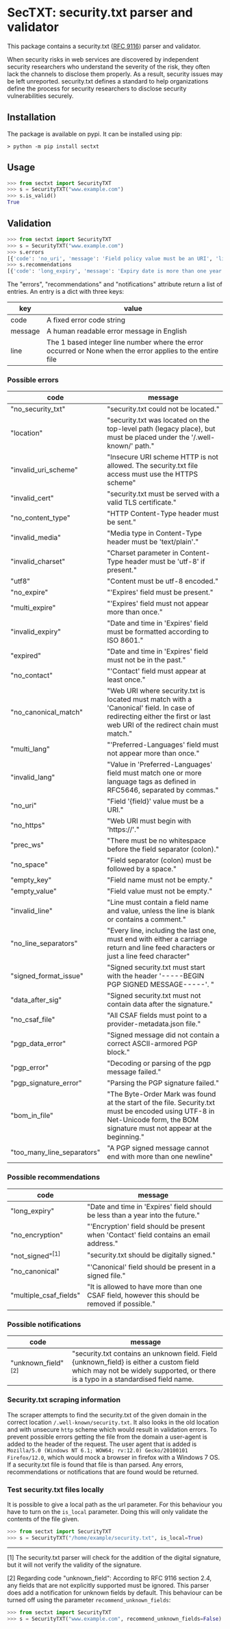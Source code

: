 # SecTXT: security.txt parser and validator

This package contains a security.txt ([RFC 9116](https://www.rfc-editor.org/info/rfc9116)) parser and validator.

When security risks in web services are discovered by independent security researchers who understand the severity of the risk, they often lack the channels to disclose them properly. As a result, security issues may be left unreported. security.txt defines a standard to help organizations define the process for security researchers to disclose security vulnerabilities securely.

## Installation

The package is available on pypi. It can be installed using pip:

```console
> python -m pip install sectxt
```

## Usage

```python
>>> from sectxt import SecurityTXT
>>> s = SecurityTXT("www.example.com")
>>> s.is_valid()
True

```

## Validation

```python
>>> from sectxt import SecurityTXT
>>> s = SecurityTXT("www.example.com")
>>> s.errors
[{'code': 'no_uri', 'message': 'Field policy value must be an URI', 'line': 2}, {'code': 'no_expire', 'message': 'The Expires field is missing', 'line': None}]
>>> s.recommendations
[{'code': 'long_expiry', 'message': 'Expiry date is more than one year in the future', 'line': 3}]
```

The "errors", "recommendations" and "notifications" attribute return a list of entries. An entry is
a dict with three keys:

| key     | value                                                                                                      |
|---------|------------------------------------------------------------------------------------------------------------|
| code    | A fixed error code string                                                                                  |
| message | A human readable error message in English                                                                  |
| line    | The 1 based integer line number where the error occurred or None when the error applies to the entire file |

### Possible errors

| code                               | message                                                                                                                                                                     |
|------------------------------------|-----------------------------------------------------------------------------------------------------------------------------------------------------------------------------|
| "no_security_txt"                  | "security.txt could not be located."                                                                                                                                        |
| "location"                         | "security.txt was located on the top-level path (legacy place), but must be placed under the '/.well-known/' path."                                                         |
| "invalid_uri_scheme"               | "Insecure URI scheme HTTP is not allowed. The security.txt file access must use the HTTPS scheme"                                                                           |
| "invalid_cert"                     | "security.txt must be served with a valid TLS certificate."                                                                                                                 |
| "no_content_type"                  | "HTTP Content-Type header must be sent."                                                                                                                                    |
| "invalid_media"                    | "Media type in Content-Type header must be 'text/plain'."                                                                                                                   |
| "invalid_charset"                  | "Charset parameter in Content-Type header must be 'utf-8' if present."                                                                                                      |
| "utf8"                             | "Content must be utf-8 encoded."                                                                                                                                            |
| "no_expire"                        | "'Expires' field must be present."                                                                                                                                          |
| "multi_expire"                     | "'Expires' field must not appear more than once."                                                                                                                           |
| "invalid_expiry"                   | "Date and time in 'Expires' field must be formatted according to ISO 8601."                                                                                                 | 
| "expired"                          | "Date and time in 'Expires' field must not be in the past."                                                                                                                 |
| "no_contact"                       | "'Contact' field must appear at least once."                                                                                                                                |
| "no_canonical_match"               | "Web URI where security.txt is located must match with a 'Canonical' field. In case of redirecting either the first or last web URI of the redirect chain must match."      |
| "multi_lang"                       | "'Preferred-Languages' field must not appear more than once."                                                                                                               |
| "invalid_lang"                     | "Value in 'Preferred-Languages' field must match one or more language tags as defined in RFC5646, separated by commas."                                                     |
| "no_uri"                           | "Field '{field}' value must be a URI."                                                                                                                                      |
| "no_https"                         | "Web URI must begin with 'https://'."                                                                                                                                       |
| "prec_ws"                          | "There must be no whitespace before the field separator (colon)."                                                                                                           |
| "no_space"                         | "Field separator (colon) must be followed by a space."                                                                                                                      | 
| "empty_key"                        | "Field name must not be empty."                                                                                                                                             |
| "empty_value"                      | "Field value must not be empty."                                                                                                                                            |
| "invalid_line"                     | "Line must contain a field name and value, unless the line is blank or contains a comment."                                                                                 |
| "no_line_separators"               | "Every line, including the last one, must end with either a carriage return and line feed characters or just a line feed character"                                         |
| "signed_format_issue"              | "Signed security.txt must start with the header '-----BEGIN PGP SIGNED MESSAGE-----'. "                                                                                     |
| "data_after_sig"                   | "Signed security.txt must not contain data after the signature."                                                                                                            |
| "no_csaf_file"                     | "All CSAF fields must point to a provider-metadata.json file."                                                                                                              |
| "pgp_data_error"                   | "Signed message did not contain a correct ASCII-armored PGP block."                                                                                                         |
| "pgp_error"                        | "Decoding or parsing of the pgp message failed."                                                                                                                            |
| "pgp_signature_error"              | "Parsing the PGP signature failed."                                                                                                                                         |
| "bom_in_file"                      | "The Byte-Order Mark was found at the start of the file. Security.txt must be encoded using UTF-8 in Net-Unicode form, the BOM signature must not appear at the beginning." |
| "too_many_line_separators"         | "A PGP signed message cannot end with more than one newline"                                                                                                                |


### Possible recommendations

| code                       | message                                                                                        |
|----------------------------|------------------------------------------------------------------------------------------------|
| "long_expiry"              | "Date and time in 'Expires' field should be less than a year into the future."                 |
| "no_encryption"            | "'Encryption' field should be present when 'Contact' field contains an email address."         |
| "not_signed"<sup>[1]</sup> | "security.txt should be digitally signed."                                                     |
| "no_canonical"             | "'Canonical' field should be present in a signed file."                                        |
| "multiple_csaf_fields"     | "It is allowed to have more than one CSAF field, however this should be removed if possible."  |

### Possible notifications

| code                          | message                                                                                                                                                                     |
|-------------------------------|-----------------------------------------------------------------------------------------------------------------------------------------------------------------------------|
| "unknown_field"<sup>[2]</sup> | "security.txt contains an unknown field. Field {unknown_field} is either a custom field which may not be widely supported, or there is a typo in a standardised field name. |


### Security.txt scraping information

The scraper attempts to find the security.txt of the given domain in the correct location `/.well-known/security.txt`. It also looks in the old location and with unsecure `http` scheme which would result in validation errors. To prevent possible errors getting the file from the domain a user-agent is added to the header of the request. The user agent that is added is `Mozilla/5.0 (Windows NT 6.1; WOW64; rv:12.0) Gecko/20100101 Firefox/12.0`, which would mock a browser in firefox with a Windows 7 OS.
If a security.txt file is found that file is than parsed. Any errors, recommendations or notifications that are found would be returned.

### Test security.txt files locally

It is possible to give a local path as the url parameter. For this behaviour you have to turn on the `is_local` parameter.
Doing this will only validate the contents of the file given.

```python
>>> from sectxt import SecurityTXT
>>> s = SecurityTXT("/home/example/security.txt", is_local=True)
```

---

[1] The security.txt parser will check for the addition of the digital signature, but it will not verify the validity of the signature.

[2] Regarding code "unknown_field": According to RFC 9116 section 2.4, any fields that are not explicitly supported must be ignored. This parser does add a notification for unknown fields by default. This behaviour can be turned off using the parameter `recommend_unknown_fields`:
```python
>>> from sectxt import SecurityTXT
>>> s = SecurityTXT("www.example.com", recommend_unknown_fields=False)
```
